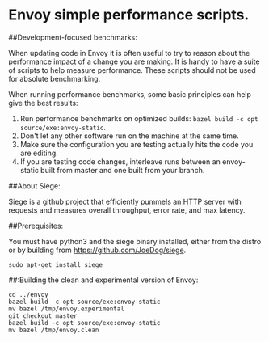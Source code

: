# Envoy simple performance scripts.

##Development-focused benchmarks:

When updating code in Envoy it is often useful to try to reason about the
performance impact of a change you are making. It is handy to have a suite of
scripts to help measure performance. These scripts should not be used for
absolute benchmarking.

When running performance benchmarks, some basic principles can help give the
best results:

1. Run performance benchmarks on optimized builds: `bazel build -c opt source/exe:envoy-static`.
2. Don't let any other software run on the machine at the same time.
3. Make sure the configuration you are testing actually hits the code you are editing.
4. If you are testing code changes, interleave runs between an envoy-static built from master
   and one built from your branch.

##About Siege:

Siege is a github project that efficiently pummels an HTTP server with requests and measures
overall throughput, error rate, and max latency.

##Prerequisites:

You must have python3 and the siege binary installed, either from the distro or by
building from https://github.com/JoeDog/siege.

```shell
sudo apt-get install siege
```

##:Building the clean and experimental version of Envoy:

```shell
cd ../envoy
bazel build -c opt source/exe:envoy-static
mv bazel /tmp/envoy.experimental
git checkout master
bazel build -c opt source/exe:envoy-static
mv bazel /tmp/envoy.clean
```

